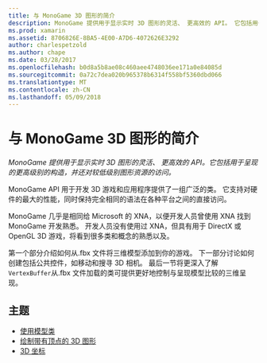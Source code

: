```yaml
---
title: 与 MonoGame 3D 图形的简介
description: MonoGame 提供用于显示实时 3D 图形的灵活、 更高效的 API。 它包括用于呈现的更高级别的构造，并还对较低级别图形资源的访问。
ms.prod: xamarin
ms.assetid: 8706826E-8BA5-4E00-A7D6-4072626E3292
author: charlespetzold
ms.author: chape
ms.date: 03/28/2017
ms.openlocfilehash: b0d8a5b8ae08c460aee4748036ee171a0e84085d
ms.sourcegitcommit: 0a72c7dea020b965378b6314f558bf5360dbd066
ms.translationtype: MT
ms.contentlocale: zh-CN
ms.lasthandoff: 05/09/2018
---
```

# <a name="introduction-to-3d-graphics-with-monogame"></a>与 MonoGame 3D 图形的简介

_MonoGame 提供用于显示实时 3D 图形的灵活、 更高效的 API。它包括用于呈现的更高级别的构造，并还对较低级别图形资源的访问。_

MonoGame API 用于开发 3D 游戏和应用程序提供了一组广泛的类。 它支持对硬件的最大的性能，同时保持完全相同的语法在各种平台之间的直接访问。

MonoGame 几乎是相同给 Microsoft 的 XNA，以便开发人员曾使用 XNA 找到 MonoGame 开发熟悉。 开发人员没有使用过 XNA，但具有用于 DirectX 或 OpenGL 3D 游戏，将看到很多类和概念的熟悉以及。

第一个部分介绍如何从.fbx 文件将三维模型添加到你的游戏。 下一部分讨论如何创建包括公共控件，如移动和搜寻 3D 相机。 最后一节将更深入了解`VertexBuffer`从.fbx 文件加载的类可提供更好地控制与呈现模型比较的三维呈现。


## <a name="topics"></a>主题

- [使用模型类](~/graphics-games/monogame/3d/part1.md)
- [绘制带有顶点的 3D 图形](~/graphics-games/monogame/3d/part2.md)
- [3D 坐标](~/graphics-games/monogame/3d/part3.md)
